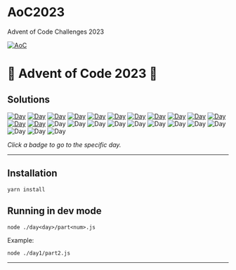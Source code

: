 # AoC2023
Advent of Code Challenges 2023

[![AoC](https://badgen.net/badge/AoC/2023/blue)](https://adventofcode.com/2023)


# 🎄 Advent of Code 2023 🎄

## Solutions

[![Day](https://badgen.net/badge/01/%E2%98%85%E2%98%85/green)](aoc/day1)
[![Day](https://badgen.net/badge/02/%E2%98%85%E2%98%85/green)](aoc/day2)
[![Day](https://badgen.net/badge/03/%E2%98%85%E2%98%85/green)](aoc/day3) 
[![Day](https://badgen.net/badge/04/%E2%98%85%E2%98%85/green)](aoc/day4)
[![Day](https://badgen.net/badge/05/%E2%98%85%E2%98%85/green)](aoc/day5)
[![Day](https://badgen.net/badge/06/%E2%98%85%E2%98%85/green)](aoc/day6)
[![Day](https://badgen.net/badge/07/%E2%98%85%E2%98%85/green)](aoc/day7)
[![Day](https://badgen.net/badge/08/%E2%98%85%E2%98%85/green)](aoc/day8)
[![Day](https://badgen.net/badge/09/%E2%98%85%E2%98%85/green)](aoc/day9)
[![Day](https://badgen.net/badge/10/%E2%98%85%E2%98%85/green)](aoc/day10)
[![Day](https://badgen.net/badge/11/%E2%98%85%E2%98%85/green)](aoc/day11)
[![Day](https://badgen.net/badge/12/%E2%98%85%E2%98%86/green)](aoc/day12)
[![Day](https://badgen.net/badge/13/%E2%98%85%E2%98%85/green)](aoc/day13)
![Day](https://badgen.net/badge/14/%E2%98%86%E2%98%86/gray)
![Day](https://badgen.net/badge/15/%E2%98%86%E2%98%86/gray)
![Day](https://badgen.net/badge/16/%E2%98%86%E2%98%86/gray)
![Day](https://badgen.net/badge/17/%E2%98%86%E2%98%86/gray)
![Day](https://badgen.net/badge/18/%E2%98%86%E2%98%86/gray)
![Day](https://badgen.net/badge/19/%E2%98%86%E2%98%86/gray)
![Day](https://badgen.net/badge/20/%E2%98%86%E2%98%86/gray)
![Day](https://badgen.net/badge/21/%E2%98%86%E2%98%86/gray)
![Day](https://badgen.net/badge/22/%E2%98%86%E2%98%86/gray)
![Day](https://badgen.net/badge/23/%E2%98%86%E2%98%86/gray)
![Day](https://badgen.net/badge/24/%E2%98%86%E2%98%86/gray)
![Day](https://badgen.net/badge/25/%E2%98%86%E2%98%86/gray)

_Click a badge to go to the specific day._

---

## Installation

```
yarn install
```

## Running in dev mode

```
node ./day<day>/part<num>.js
```

Example:

```
node ./day1/part2.js
```

---
